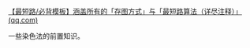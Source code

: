 [【最短路/必背模板】涵盖所有的「存图方式」与「最短路算法（详尽注释）」 (qq.com)](https://mp.weixin.qq.com/s/2Ba8-NI7lQh2_MvMpg-CZg)

一些染色法的前置知识。